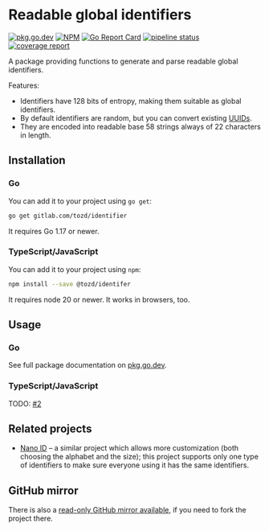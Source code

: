 # Readable global identifiers

[![pkg.go.dev](https://pkg.go.dev/badge/gitlab.com/tozd/identifier)](https://pkg.go.dev/gitlab.com/tozd/identifier)
[![NPM](https://img.shields.io/npm/v/@tozd/identifier.svg)](https://www.npmjs.com/package/@tozd/identifier)
[![Go Report Card](https://goreportcard.com/badge/gitlab.com/tozd/identifier)](https://goreportcard.com/report/gitlab.com/tozd/identifier)
[![pipeline status](https://gitlab.com/tozd/identifier/badges/main/pipeline.svg?ignore_skipped=true)](https://gitlab.com/tozd/identifier/-/pipelines)
[![coverage report](https://gitlab.com/tozd/identifier/badges/main/coverage.svg)](https://gitlab.com/tozd/identifier/-/graphs/main/charts)

A package providing functions to generate and parse readable global identifiers.

Features:

- Identifiers have 128 bits of entropy, making them suitable as global identifiers.
- By default identifiers are random, but you can convert existing
  [UUIDs](https://en.wikipedia.org/wiki/Universally_unique_identifier).
- They are encoded into readable base 58 strings always of 22 characters in length.

## Installation

### Go

You can add it to your project using `go get`:

```sh
go get gitlab.com/tozd/identifier
```

It requires Go 1.17 or newer.

### TypeScript/JavaScript

You can add it to your project using `npm`:

```sh
npm install --save @tozd/identifer
```

It requires node 20 or newer. It works in browsers, too.

## Usage

### Go

See full package documentation on [pkg.go.dev](https://pkg.go.dev/gitlab.com/tozd/identifier#section-documentation).

### TypeScript/JavaScript

TODO: [#2](https://gitlab.com/tozd/identifier/-/issues/2)

## Related projects

- [Nano ID](https://github.com/ai/nanoid) – a similar project which allows more customization (both choosing
  the alphabet and the size); this project supports only one type of identifiers to make sure everyone using
  it has the same identifiers.

## GitHub mirror

There is also a [read-only GitHub mirror available](https://github.com/tozd/identifier),
if you need to fork the project there.
